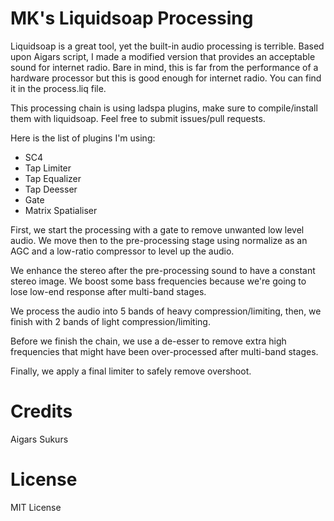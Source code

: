 # MK's Liquidsoap Processing
Liquidsoap is a great tool, yet the built-in audio processing is terrible. Based upon Aigars script, I made a modified version that provides an acceptable sound for internet radio. Bare in mind, this is far from the performance of a hardware processor but this is good enough for internet radio. You can find it in the process.liq file.

This processing chain is using ladspa plugins, make sure to compile/install them with liquidsoap. Feel free to submit issues/pull requests.

Here is the list of plugins I'm using:
* SC4
* Tap Limiter
* Tap Equalizer
* Tap Deesser
* Gate
* Matrix Spatialiser

First, we start the processing with a gate to remove unwanted low level audio. We move then to the pre-processing stage using normalize as an AGC and a low-ratio compressor to level up the audio.

We enhance the stereo after the pre-processing sound to have a constant stereo image. We boost some bass frequencies because we're going to lose low-end response after multi-band stages.

We process the audio into 5 bands of heavy compression/limiting, then, we finish with 2 bands of light compression/limiting.

Before we finish the chain, we use a de-esser to remove extra high frequencies that might have been over-processed after multi-band stages.

Finally, we apply a final limiter to safely remove overshoot.

# Credits
Aigars Sukurs

# License
MIT License

